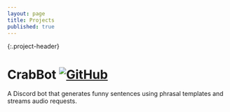 ```yaml
---
layout: page
title: Projects
published: true
---
```


{:.project-header}
# CrabBot [ ![GitHub]({{site.social-icons}}/GitHub/GitHub-Mark-32px.png "CrabBot on GitHub") ](https://github.com/taothecrab/crabbot)

A Discord bot that generates funny sentences using phrasal templates and streams audio requests.
